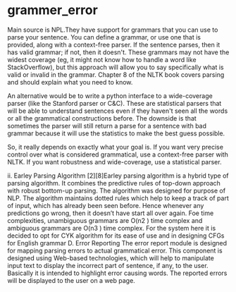 # grammer_error
Main source is NPL.They have support for grammars that you can use to parse your sentence. You can define a grammar, or use one that is provided, along with a context-free parser. If the sentence parses, then it has valid grammar; if not, then it doesn't. These grammars may not have the widest coverage (eg, it might not know how to handle a word like StackOverflow), but this approach will allow you to say specifically what is valid or invalid in the grammar. Chapter 8 of the NLTK book covers parsing and should explain what you need to know.

An alternative would be to write a python interface to a wide-coverage parser (like the Stanford parser or C&C). These are statistical parsers that will be able to understand sentences even if they haven't seen all the words or all the grammatical constructions before. The downside is that sometimes the parser will still return a parse for a sentence with bad grammar because it will use the statistics to make the best guess possible.

So, it really depends on exactly what your goal is. If you want very precise control over what is considered grammatical, use a context-free parser with NLTK. If you want robustness and wide-coverage, use a statistical parser.

ii. Earley Parsing Algorithm
[2][8]Earley parsing algorithm is a hybrid type of parsing
algorithm. It combines the predictive rules of top-down
approach with robust bottom-up parsing. The algorithm was
designed for purpose of NLP. The algorithm maintains
dotted rules which help to keep a track of part of input,
which has already been seen before. Hence whenever any
predictions go wrong, then it doesn’t have start all over
again. Foe time complexities, unambiguous grammars are
O(n2
) time complex and ambiguous grammars are O(n3
)
time complex.
For the system here it is decided to opt for CYK algorithm
for its ease of use and in designing CFGs for English
grammar
D. Error Reporting
The error report module is designed for mapping parsing
errors to actual grammatical error. This component is
designed using Web-based technologies, which will help to
manipulate input text to display the incorrect part of
sentence, if any, to the user. Basically it is intended to
highlight error causing words. The reported errors will be
displayed to the user on a web page. 
